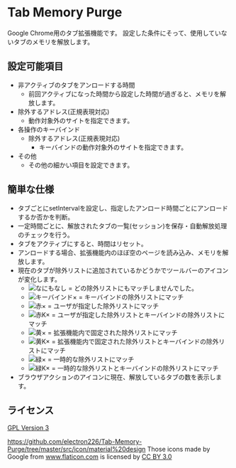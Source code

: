 # Tab Memory Purge
Google Chrome用のタブ拡張機能です。
設定した条件にそって、使用していないタブのメモリを解放します。

## 設定可能項目
- 非アクティブのタブをアンロードする時間
    - 前回アクティブになった時間から設定した時間が過ぎると、メモリを解放します。
- 除外するアドレス(正規表現対応)
    - 動作対象外のサイトを指定できます。
- 各操作のキーバインド
	- 除外するアドレス(正規表現対応)
    	- キーバインドの動作対象外のサイトを指定できます。
- その他
    - その他の細かい項目を設定できます。
    
## 簡単な仕様
- タブごとにsetIntervalを設定し、指定したアンロード時間ごとにアンロードするか否かを判断。
- 一定時間ごとに、解放されたタブの一覧(セッション)を保存・自動解放処理のチェックを行う。
- タブをアクティブにすると、時間はリセット。
- アンロードする場合、拡張機能内のほぼ空のページを読み込み、メモリを解放します。
- 現在のタブが除外リストに追加されているかどうかでツールバーのアイコンが変化します。
    - ![なにもなし](https://raw.githubusercontent.com/electron226/Tab-Memory-Purge/master/src/icon/icon_019.png) = どの除外リストにもマッチしませんでした。
    - ![キーバインド×](https://raw.githubusercontent.com/electron226/Tab-Memory-Purge/master/src/icon/icon_019_with_keybind.png) = キーバインドの除外リストにマッチ
    - ![赤×](https://raw.githubusercontent.com/electron226/Tab-Memory-Purge/master/src/icon/icon_019_use_exclude.png) = ユーザが指定した除外リストにマッチ
    - ![赤K×](https://raw.githubusercontent.com/electron226/Tab-Memory-Purge/master/src/icon/icon_019_use_exclude_with_keybind.png) = ユーザが指定した除外リストとキーバインドの除外リストにマッチ
    - ![黄×](https://raw.githubusercontent.com/electron226/Tab-Memory-Purge/master/src/icon/icon_019_extension_exclude.png) = 拡張機能内で固定された除外リストにマッチ
    - ![黄K×](https://raw.githubusercontent.com/electron226/Tab-Memory-Purge/master/src/icon/icon_019_extension_exclude_with_keybind.png) = 拡張機能内で固定された除外リストとキーバインドの除外リストにマッチ
    - ![緑×](https://raw.githubusercontent.com/electron226/Tab-Memory-Purge/master/src/icon/icon_019_temp_exclude.png) = 一時的な除外リストにマッチ
    - ![緑K×](https://raw.githubusercontent.com/electron226/Tab-Memory-Purge/master/src/icon/icon_019_temp_exclude_with_keybind.png) = 一時的な除外リストとキーバインドの除外リストにマッチ
- ブラウザアクションのアイコンに現在、解放しているタブの数を表示します。

## ライセンス
[GPL Version 3](https://github.com/electron226/Tab-Memory-Purge/blob/master/LICENSE.md)

https://github.com/electron226/Tab-Memory-Purge/tree/master/src/icon/material%20design
Those icons made by Google from www.flaticon.com is licensed by [CC BY 3.0](https://github.com/electron226/Tab-Memory-Purge/blob/master/src/icon/material%20design/CC%20BY%203.0.md)